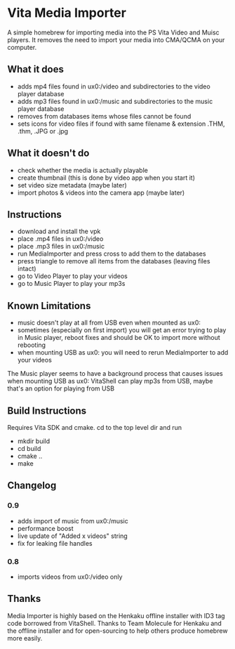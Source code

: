 # Vita Media Importer
A simple homebrew for importing media into the PS Vita Video and Muisc players. It removes the need to import your media into CMA/QCMA on your computer.

## What it does
* adds mp4 files found in ux0:/video and subdirectories to the video player database
* adds mp3 files found in ux0:/music and subdirectories to the music player database
* removes from databases items whose files cannot be found
* sets icons for video files if found with same filename & extension .THM, .thm, .JPG or .jpg

## What it doesn't do
* check whether the media is actually playable
* create thumbnail (this is done by video app when you start it)
* set video size metadata (maybe later)
* import photos & videos into the camera app (maybe later)

## Instructions
* download and install the vpk
* place .mp4 files in ux0:/video
* place .mp3 files in ux0:/music
* run MediaImporter and press cross to add them to the databases
* press triangle to remove all items from the databases (leaving files intact)
* go to Video Player to play your videos
* go to Music Player to play your mp3s

## Known Limitations
* music doesn't play at all from USB even when mounted as ux0:
* sometimes (especially on first import) you will get an error trying to play in Music player, reboot fixes and should be OK to import more without rebooting
* when mounting USB as ux0: you will need to rerun MediaImporter to add your videos

The Music player seems to have a background process that causes issues when mounting USB as ux0: VitaShell can play mp3s from USB, maybe that's an option for playing from USB

## Build Instructions
Requires Vita SDK and cmake. cd to the top level dir and run

* mkdir build
* cd build
* cmake ..
* make

## Changelog

### 0.9
* adds import of music from ux0:/music
* performance boost
* live update of "Added x videos" string
* fix for leaking file handles

### 0.8
* imports videos from ux0:/video only

## Thanks
Media Importer is highly based on the Henkaku offline installer with ID3 tag code borrowed from VitaShell. Thanks to Team Molecule for Henkaku and the offline installer and for open-sourcing to help others produce homebrew more easily.
